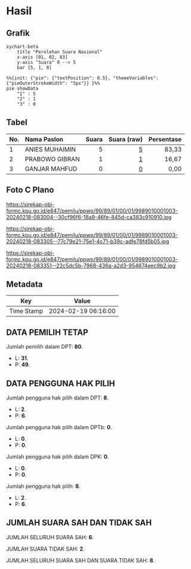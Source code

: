 # Hasil

## Grafik

```mermaid
xychart-beta
    title "Perolehan Suara Nasional"
    x-axis [01, 02, 03]
    y-axis "Suara" 0 --> 5
    bar [5, 1, 0]
```

```mermaid
%%{init: {"pie": {"textPosition": 0.5}, "themeVariables": {"pieOuterStrokeWidth": "5px"}} }%%
pie showData
    "1" : 5
    "2" : 1
    "3" : 0
```

## Tabel

| No. | Nama Paslon    | Suara | Suara (raw) | Persentase |
|:--- |:-------------- | -----:| -----------:| ----------:|
| 1   | ANIES MUHAIMIN | 5     | [5][p-1]    | 83,33      |
| 2   | PRABOWO GIBRAN | 1     | [1][p-2]    | 16,67      |
| 3   | GANJAR MAHFUD  | 0     | [0][p-3]    | 0,00       |


[p-1]: https://github.com/gigit-pemilu/pemilu-2024/blob/main/pilpres/hitung-suara/sub/99-luar-negeri/sub/89-penang-malaysia/sub/01-penang-malaysia/sub/0001-penang-malaysia/sub/003-pos-003/sub/paslon-1.txt
[p-2]: https://github.com/gigit-pemilu/pemilu-2024/blob/main/pilpres/hitung-suara/sub/99-luar-negeri/sub/89-penang-malaysia/sub/01-penang-malaysia/sub/0001-penang-malaysia/sub/003-pos-003/sub/paslon-2.txt
[p-3]: https://github.com/gigit-pemilu/pemilu-2024/blob/main/pilpres/hitung-suara/sub/99-luar-negeri/sub/89-penang-malaysia/sub/01-penang-malaysia/sub/0001-penang-malaysia/sub/003-pos-003/sub/paslon-3.txt

## Foto C Plano

https://sirekap-obj-formc.kpu.go.id/e847/pemilu/ppwp/99/89/01/00/01/9989010001003-20240218-083004--30cf96f6-18a9-46fe-845d-ca383c910910.jpg

https://sirekap-obj-formc.kpu.go.id/e847/pemilu/ppwp/99/89/01/00/01/9989010001003-20240218-083305--77c79e21-75e1-4c71-b39c-adfe78fd5b05.jpg

https://sirekap-obj-formc.kpu.go.id/e847/pemilu/ppwp/99/89/01/00/01/9989010001003-20240218-083351--22c5dc5b-7968-436a-a2d3-954674eec9b2.jpg


## Metadata

| Key        | Value               |
| ---------- | ------------------- |
| Time Stamp | 2024-02-19 06:16:00 |


## DATA PEMILIH TETAP

Jumlah pemilih dalam DPT: **80**.
 * L: **31**.
 * P: **49**.

## DATA PENGGUNA HAK PILIH

Jumlah pengguna hak pilih dalam DPT: **8**.
 * L: **2**.
 * P: **6**.

Jumlah pengguna hak pilih dalam DPTb: **0**.
 * L: **0**.
 * P: **0**.

Jumlah pengguna hak pilih dalam DPK: **0**.
 * L: **0**.
 * P: **0**.

Jumlah pengguna hak pilih: **8**.
 * L: **2**.
 * P: **6**.

## JUMLAH SUARA SAH DAN TIDAK SAH

JUMLAH SELURUH SUARA SAH: **6**.

JUMLAH SUARA TIDAK SAH: **2**.

JUMLAH SELURUH SUARA SAH DAN SUARA TIDAK SAH: **8**.


